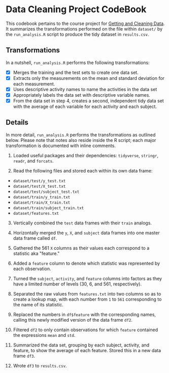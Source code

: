 # Data Cleaning Project CodeBook #

This codebook pertains to the course project for [Getting and Cleaning Data](https://www.coursera.org/learn/data-cleaning/home/welcome). It summarizes the transformations performed on the file within `dataset/` by the `run_analysis.R` script to produce the tidy dataset in `results.csv`.

## Transformations ##

In a nutshell, `run_analysis.R` performs the following transformations:

 - [x] Merges the training and the test sets to create one data set.
 - [x] Extracts only the measurements on the mean and standard deviation for each measurement.
 - [x] Uses descriptive activity names to name the activities in the data set
 - [x] Appropriately labels the data set with descriptive variable names.
 - [x] From the data set in step 4, creates a second, independent tidy data set with the average of each variable for each activity and each subject.

## Details ##

In more detail, `run_analysis.R` performs the transformations as outlined below. Please note that notes also reside inside the R script; each major transformation is documented with inline comments.

1. Loaded useful packages and their dependencies: `tidyverse`, `stringr`, `readr`, and `forcats`.

2. Read the following files and stored each within its own data frame:

  * `dataset/test/y_test.txt`
  * `dataset/test/X_test.txt`
  * `dataset/test/subject_test.txt`
  * `dataset/train/y_train.txt`
  * `dataset/train/X_train.txt`
  * `dataset/train/subject_train.txt`
  * `dataset/features.txt`
  
3. Vertically combined the `test` data frames with their `train` analogs.

4. Horizontally merged the `y`, `X`, and `subject` data frames into one master data frame called `df`.

5. Gathered the 561 `X` columns as their values each correspond to a statistic aka "feature."

5. Added a `feature` column to denote which statistic was represented by each observation.

6. Turned the `subject`, `activity`, and `feature` columns into factors as they have a limited number of levels (30, 6, and 561, respectively).

7. Separated the raw values from `features.txt` into two columns so as to create a lookup map, with each number from `1` to `561` corresponding to the name of its statistic.

8. Replaced the numbers in `df$feature` with the corresponding names, calling this newly modified version of the data frame `df2`.

9. Filtered `df2` to only contain observations for which `feature` contained the expressions `mean` and `std`.

10. Summarized the data set, grouping by each subject, activity, and feature, to show the average of each feature. Stored this in a new data frame `df3`.

11. Wrote `df3` to `results.csv`.